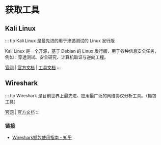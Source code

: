 # 获取工具

## Kali Linux

::: tip
Kali Linux 是最先进的用于渗透测试的 Linux 发行版

Kali Linux 是一个开源，基于 Debian 的 Linux 发行版，用于各种信息安全任务，例如：穿透测试、安全研究、计算机取证与逆向工程。

[官网](https://www.kali.org/)
| [官方文档](https://www.kali.org/docs/)
| [工具文档](https://www.kali.org/tools/)
:::

## Wireshark

::: tip
Wireshark 是目前世界上最先进、应用最广泛的网络协议分析工具。（抓包工具）

[官网](https://www.wireshark.org/)
| [官方文档](https://www.wireshark.org/docs/)
:::

### 链接

- [Wireshark抓包使用指南 - 知乎](https://zhuanlan.zhihu.com/p/82498482)
